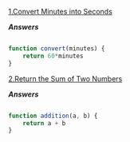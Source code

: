 [1.Convert Minutes into Seconds](https://edabit.com/challenge/8q54MKnRrm89pSLmW)

***Answers***

```js

function convert(minutes) {
	return 60*minutes
}

```


[2.Return the Sum of Two Numbers](https://edabit.com/challenge/3LpBLgNRyaHMvNb4j)

***Answers***

```js

function addition(a, b) {
	return a + b
}

```
